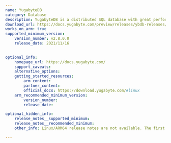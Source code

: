 ```yaml
---
name: YugabyteDB
category: Database
description: YugabyteDB is a distributed SQL database with great performance that powers large-scale, worldwide applications on the internet.
download_url: https://docs.yugabyte.com/preview/releases/ybdb-releases/
works_on_arm: true
supported_minimum_version:
    version_number: v2.8.0.0
    release_date: 2021/11/16

 
optional_info:
    homepage_url: https://docs.yugabyte.com/
    support_caveats:
    alternative_options:
    getting_started_resources:
        arm_content:
        partner_content:
        official_docs: https://download.yugabyte.com/#linux
    arm_recommended_minimum_version:
        version_number:
        release_date:

optional_hidden_info:
    release_notes__supported_minimum:
    release_notes__recommended_minimum:
    other_info: Linux/ARM64 release notes are not available. The first Linux/ARM64 tar is available in version v2.8.0.0, as can be found [here](https://docs.yugabyte.com/preview/releases/ybdb-releases/end-of-life/v2.8/#v2.8.0.0).

---
```

